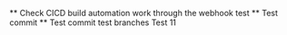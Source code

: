 ** Check CICD build automation work through the webhook test
** Test commit
** Test commit test branches
Test 11
